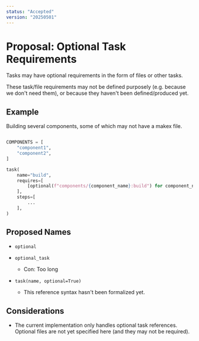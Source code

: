 ```yaml
---
status: "Accepted"
version: "20250501"
---
```


# Proposal: Optional Task Requirements

Tasks may have optional requirements in the form of files or other tasks.

These task/file requirements may not be defined purposely (e.g. because we don't need them), or because they haven't been defined/produced yet.

## Example

Building several components, some of which may not have a makex file.

```python

COMPONENTS = [
    "component1",
    "component2",
]

task(
    name="build",
    requires=[
        [optional(f"components/{component_name}:build") for component_name in COMPONENTS],
    ],
    steps=[
        ...
    ],
)
```

## Proposed Names

- `optional`

- `optional_task`
  - Con: Too long

- `task(name, optional=True)`
  - This reference syntax hasn't been formalized yet. 


## Considerations

- The current implementation only handles optional task references. Optional files are not yet specified here (and they may not be required).
